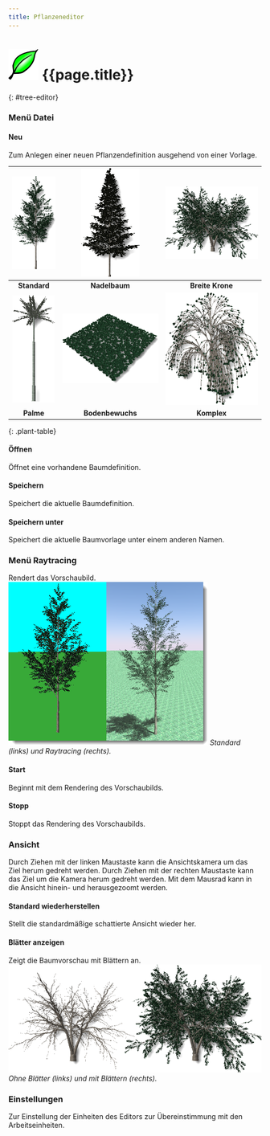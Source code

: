 ```yaml
---
title: Pflanzeneditor
---
```

<!-- TODO: This could use an update. But the material is a start.  Let's localize what is here.  We can fill in the details later.-->

# ![images/plants.svg](images/plants.svg) {{page.title}}
{: #tree-editor}

### Menü Datei

#### Neu
Zum Anlegen einer neuen Pflanzendefinition ausgehend von einer Vorlage.

 | ![images/standard.png](images/standard.png) | ![images/conifer.png](images/conifer.png) | ![images/broad.png](images/broad.png) |
 |:-------------------------------------------:|:-----------------------------------------:|:-------------------------------------:|
 | **Standard**                                |   **Nadelbaum**                             | **Breite Krone**                       |
 | ![images/palm.png](images/palm.png)         | ![images/groundcover.png](images/groundcover.png) | ![images/complex.png](images/complex.png) |
 | **Palme**                                    |  **Bodenbewuchs**                          | **Komplex**                                  
{: .plant-table}

#### Öffnen
Öffnet eine vorhandene Baumdefinition.

#### Speichern
Speichert die aktuelle Baumdefinition.

#### Speichern unter
Speichert die aktuelle Baumvorlage unter einem anderen Namen.

### Menü Raytracing
Rendert das Vorschaubild.
![images/shadedvsrendered.png](images/shadedvsrendered.png)
*Standard (links) und Raytracing (rechts).*

#### Start
Beginnt mit dem Rendering des Vorschaubilds.

#### Stopp
Stoppt das Rendering des Vorschaubilds.

### Ansicht
Durch Ziehen mit der linken Maustaste kann die Ansichtskamera um das Ziel herum gedreht werden.
Durch Ziehen mit der rechten Maustaste kann das Ziel um die Kamera herum gedreht werden.
Mit dem Mausrad kann in die Ansicht hinein- und herausgezoomt werden.

#### Standard wiederherstellen
Stellt die standardmäßige schattierte Ansicht wieder her.

#### Blätter anzeigen
Zeigt die Baumvorschau mit Blättern an.
![images/leaves-001.png](images/leaves-001.png)
*Ohne Blätter (links) und mit Blättern (rechts).*

### Einstellungen
Zur Einstellung der Einheiten des Editors zur Übereinstimmung mit den Arbeitseinheiten.